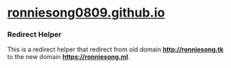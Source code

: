 # [ronniesong0809.github.io](http://ronniesong0809.github.io)

### Redirect Helper

This is a redirect helper that redirect from old domain **http://ronniesong.tk** to the new domain **https://ronniesong.ml**.